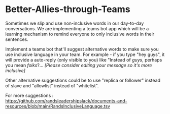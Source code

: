 # Better-Allies-through-Teams

Sometimes we slip and use non-inclusive words in our day-to-day conversations. We are implementing a teams bot app which will be a learning mechanism to remind everyone to only inclusive words in their sentences.

Implement a teams bot that'll suggest alternative words to make sure you use inclusive language in your team. For example - if you type "hey guys", it will provide a auto-reply (only visible to you) like "Instead of *guys*, perhaps you mean *folks*?... *[Please consider editing your message so it's more inclusive]*

Other alternative suggestions could be to use "replica or follower" instead of slave and "allowlist" instead of "whitelist".

For more suggestions : https://github.com/randsleadershipslack/documents-and-resources/blob/main/RandsInclusiveLanguage.tsv
